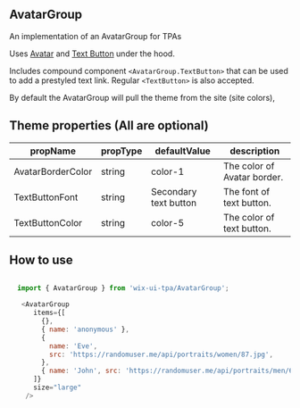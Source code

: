 ## AvatarGroup
An implementation of an AvatarGroup for TPAs

Uses [Avatar](https://wix-wix-ui-tpa.surge.sh/?path=/story/components--avatar) and [Text Button](https://wix-wix-ui-tpa.surge.sh/?path=/story/components--textbutton) under the hood.

Includes compound component `<AvatarGroup.TextButton>` that can be used to add a prestyled text link. Regular `<TextButton>` is also accepted.

By default the AvatarGroup will pull the theme from the site (site colors),

## Theme properties (All are optional)

| propName   | propType | defaultValue | description |
|------------|----------|--------------|-------------|
| AvatarBorderColor  | string   | color-1 | The color of Avatar border. |
| TextButtonFont  | string   | Secondary text button | The font of text button. |
| TextButtonColor  | string   | color-5 | The color of text button. |

## How to use

``` javascript

  import { AvatarGroup } from 'wix-ui-tpa/AvatarGroup';

   <AvatarGroup
      items={[
        {},
        { name: 'anonymous' },
        {
          name: 'Eve',
          src: 'https://randomuser.me/api/portraits/women/87.jpg',
        },
        { name: 'John', src: 'https://randomuser.me/api/portraits/men/69.jpg' },
      ]}
      size="large"
    />
```
